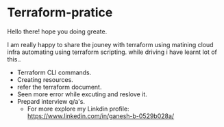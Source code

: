 # Terraform-pratice

Hello there! hope you doing greate. 

I am really happy to share the jouney with terraform using matining cloud infra automating using terraform scripting. while driving i have learnt lot of this..

* Terraform CLI commands.
* Creating resources.
* refer the terraform document.
* Seen more error while excuting and reslove it.
* Prepard interview q/a's.
  * For more explore my Linkdin profile: https://www.linkedin.com/in/ganesh-b-0529b028a/
